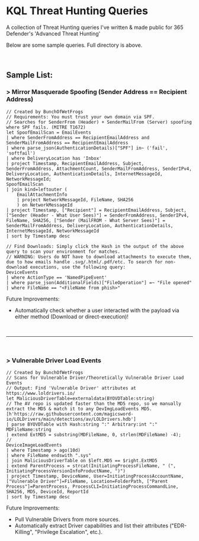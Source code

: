 # KQL Threat Hunting Queries
A collection of Threat Hunting queries I've written &amp; made public for 365 Defender's 'Advanced Threat Hunting'

Below are some sample queries. Full directory is above. 

&nbsp;

## Sample List:
### > Mirror Masquerade Spoofing (Sender Address == Recipient Address)
```KQL
// Created by BunchOfWetFrogs
// Requirements: You must trust your own domain via SPF.
// Searches for SenderFrom (Header) + SenderMailFrom (Server) spoofing where SPF fails. (MITRE T1672)
let SpoofEmailScan = EmailEvents
| where SenderFromAddress == RecipientEmailAddress and SenderMailFromAddress == RecipientEmailAddress
| where parse_json(AuthenticationDetails)["SPF"] in~ ('fail', 'softfail')
| where DeliveryLocation has 'Inbox'
| project Timestamp, RecipientEmailAddress, Subject, SenderFromAddress, AttachmentCount, SenderMailFromAddress, SenderIPv4, DeliveryLocation, AuthenticationDetails, InternetMessageId, NetworkMessageId;
SpoofEmailScan
| join kind=leftouter (
    EmailAttachmentInfo
    | project NetworkMessageId, FileName, SHA256
    ) on NetworkMessageId
| project Timestamp, ["Recipient"] = RecipientEmailAddress, Subject, ["Sender (Header - What User Sees)"] = SenderFromAddress, SenderIPv4, FileName, SHA256, ["Sender (MailFROM - What Server Sees)"] = SenderMailFromAddress, DeliveryLocation, AuthenticationDetails, InternetMessageId, NetworkMessageId
| sort by Timestamp desc
```
```KQL
// Find Downloads: Simply click the Hash in the output of the above query to scan your environment for matches.
// WARNING: Users do NOT have to download attachments to execute them, due to how emails handle .svg/.html/.pdf/etc. To search for non-download executions, use the following query:
DeviceEvents
| where ActionType == 'NamedPipeEvent'
| where parse_json(AdditionalFields)["FileOperation"] =~ "File opened"
| where FileName == "<FileName from phish>"
```
Future Improvements:
- Automatically check whether a user interacted with the payload via either method (Download or direct-execution)! 

&nbsp;

-----

&nbsp;

### > Vulnerable Driver Load Events

```KQL
// Created by BunchOfWetFrogs
// Scans for Vulnerable Driver/Theoretically Vulnerable Driver Load Events
// Output: Find 'Vulnerable Driver' attributes at https://www.loldrivers.io/ 
let MaliciousDriverTable=externaldata(BYOVDTable:string)
// The AV repo is updated faster than the MD5 repo, so we manually extract the MD5 & match it to any DevImgLoadEvents MD5.
[h'https://raw.githubusercontent.com/magicsword-io/LOLDrivers/main/detections/av/LOLDrivers.hdb']
| parse BYOVDTable with Hash:string ":" Arbitrary:int ":" MDFileName:string
| extend ExtMD5 = substring(MDFileName, 0, strlen(MDFileName) -4);
//
DeviceImageLoadEvents
| where Timestamp > ago(10d)
| where FileName endswith ".sys"
| join MaliciousDriverTable on $left.MD5 == $right.ExtMD5
| extend ParentProcess = strcat(InitiatingProcessFileName, " (", InitiatingProcessVersionInfoProductName, ")")
| project Timestamp, DeviceName, User=InitiatingProcessAccountName, ["Vulnerable Driver"]=FileName, Location=FolderPath, ["Parent Process"]=ParentProcess, ProcessCLI=InitiatingProcessCommandLine, SHA256, MD5, DeviceId, ReportId 
| sort by Timestamp desc
```
Future Improvements:
- Pull Vulnerable Drivers from more sources.
- Automatically extract Driver capabilities and list their attributes ("EDR-Killing", "Privilege Escalation", etc.).


